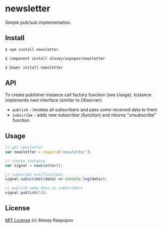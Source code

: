 # newsletter

Simple pub/sub implementation.

## Install

```bash
$ npm install newsletter
```

```bash
$ component install alexeyraspopov/newsletter
```

```bash
$ bower install newsletter
```

## API

To create publisher instance call factory function (see Usage). Instance implements next interface (similar to Observer):

 * `publish` - invokes all subscribers and pass some received data to them
 * `subscribe` - adds new subscriber (function) and returns "unsubscribe" function

## Usage

```javascript
// get newsletter
var newsletter = require('newsletter');

// create instance
var signal = newsletter();

// subscribe notifications
signal.subscribe((data) => console.log(data));

// publish some data to subscribers
signal.publish(13);
```

## License

[MIT License](http://en.wikipedia.org/wiki/MIT_License) (c) Alexey Raspopov
